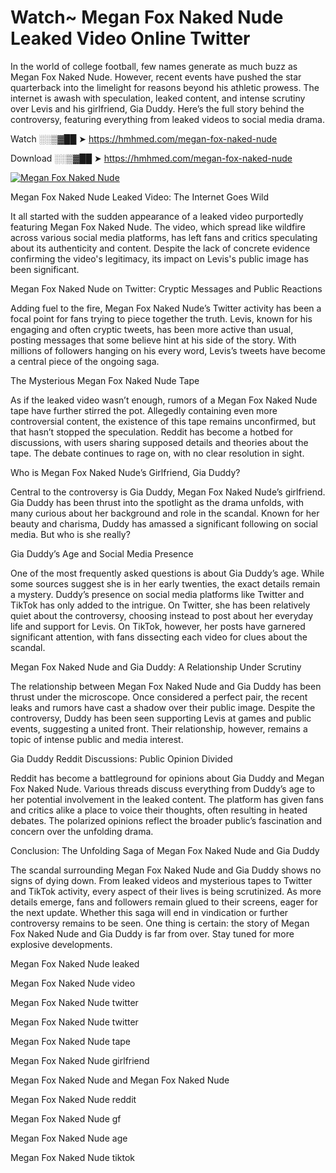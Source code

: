 # Watch~ Megan Fox Naked Nude Leaked Video Online Twitter

In the world of college football, few names generate as much buzz as Megan Fox Naked Nude. However, recent events have pushed the star quarterback into the limelight for reasons beyond his athletic prowess. The internet is awash with speculation, leaked content, and intense scrutiny over Levis and his girlfriend, Gia Duddy. Here’s the full story behind the controversy, featuring everything from leaked videos to social media drama.

Watch ░░▒▓██ ➤ https://hmhmed.com/megan-fox-naked-nude

Download ░░▒▓██ ➤ https://hmhmed.com/megan-fox-naked-nude

[![Megan Fox Naked Nude](https://i.imgur.com/dJHk4Zq.gif)](https://hmhmed.com/megan-fox-naked-nude)

Megan Fox Naked Nude Leaked Video: The Internet Goes Wild

It all started with the sudden appearance of a leaked video purportedly featuring Megan Fox Naked Nude. The video, which spread like wildfire across various social media platforms, has left fans and critics speculating about its authenticity and content. Despite the lack of concrete evidence confirming the video's legitimacy, its impact on Levis's public image has been significant.

Megan Fox Naked Nude on Twitter: Cryptic Messages and Public Reactions

Adding fuel to the fire, Megan Fox Naked Nude’s Twitter activity has been a focal point for fans trying to piece together the truth. Levis, known for his engaging and often cryptic tweets, has been more active than usual, posting messages that some believe hint at his side of the story. With millions of followers hanging on his every word, Levis’s tweets have become a central piece of the ongoing saga.

The Mysterious Megan Fox Naked Nude Tape

As if the leaked video wasn’t enough, rumors of a Megan Fox Naked Nude tape have further stirred the pot. Allegedly containing even more controversial content, the existence of this tape remains unconfirmed, but that hasn’t stopped the speculation. Reddit has become a hotbed for discussions, with users sharing supposed details and theories about the tape. The debate continues to rage on, with no clear resolution in sight.

Who is Megan Fox Naked Nude’s Girlfriend, Gia Duddy?

Central to the controversy is Gia Duddy, Megan Fox Naked Nude’s girlfriend. Gia Duddy has been thrust into the spotlight as the drama unfolds, with many curious about her background and role in the scandal. Known for her beauty and charisma, Duddy has amassed a significant following on social media. But who is she really?

Gia Duddy’s Age and Social Media Presence

One of the most frequently asked questions is about Gia Duddy’s age. While some sources suggest she is in her early twenties, the exact details remain a mystery. Duddy’s presence on social media platforms like Twitter and TikTok has only added to the intrigue. On Twitter, she has been relatively quiet about the controversy, choosing instead to post about her everyday life and support for Levis. On TikTok, however, her posts have garnered significant attention, with fans dissecting each video for clues about the scandal.

Megan Fox Naked Nude and Gia Duddy: A Relationship Under Scrutiny

The relationship between Megan Fox Naked Nude and Gia Duddy has been thrust under the microscope. Once considered a perfect pair, the recent leaks and rumors have cast a shadow over their public image. Despite the controversy, Duddy has been seen supporting Levis at games and public events, suggesting a united front. Their relationship, however, remains a topic of intense public and media interest.

Gia Duddy Reddit Discussions: Public Opinion Divided

Reddit has become a battleground for opinions about Gia Duddy and Megan Fox Naked Nude. Various threads discuss everything from Duddy’s age to her potential involvement in the leaked content. The platform has given fans and critics alike a place to voice their thoughts, often resulting in heated debates. The polarized opinions reflect the broader public’s fascination and concern over the unfolding drama.

Conclusion: The Unfolding Saga of Megan Fox Naked Nude and Gia Duddy

The scandal surrounding Megan Fox Naked Nude and Gia Duddy shows no signs of dying down. From leaked videos and mysterious tapes to Twitter and TikTok activity, every aspect of their lives is being scrutinized. As more details emerge, fans and followers remain glued to their screens, eager for the next update. Whether this saga will end in vindication or further controversy remains to be seen. One thing is certain: the story of Megan Fox Naked Nude and Gia Duddy is far from over. Stay tuned for more explosive developments.

Megan Fox Naked Nude leaked

Megan Fox Naked Nude video

Megan Fox Naked Nude twitter

Megan Fox Naked Nude twitter

Megan Fox Naked Nude tape

Megan Fox Naked Nude girlfriend

Megan Fox Naked Nude and Megan Fox Naked Nude

Megan Fox Naked Nude reddit

Megan Fox Naked Nude gf

Megan Fox Naked Nude age

Megan Fox Naked Nude tiktok